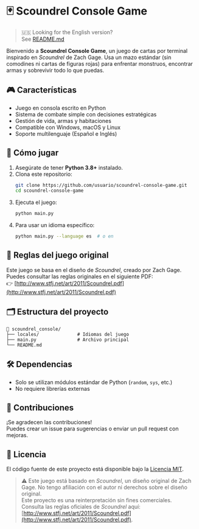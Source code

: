 # 🃏 Scoundrel Console Game

> 🇺🇸 Looking for the English version?  
> See [README.md](README.md)


Bienvenido a **Scoundrel Console Game**, un juego de cartas por terminal inspirado en *Scoundrel* de Zach Gage. Usa un mazo estándar (sin comodines ni cartas de figuras rojas) para enfrentar monstruos, encontrar armas y sobrevivir todo lo que puedas.

## 🎮 Características

- Juego en consola escrito en Python
- Sistema de combate simple con decisiones estratégicas
- Gestión de vida, armas y habitaciones
- Compatible con Windows, macOS y Linux
- Soporte multilenguaje (Español e Inglés)

## 🚀 Cómo jugar

1. Asegúrate de tener **Python 3.8+** instalado.
2. Clona este repositorio:
   ```bash
   git clone https://github.com/usuario/scoundrel-console-game.git
   cd scoundrel-console-game
   ```
3. Ejecuta el juego:
   ```bash
   python main.py
   ```
4. Para usar un idioma específico:
   ```bash
   python main.py --language es  # o en
   ```

## 📘 Reglas del juego original

Este juego se basa en el diseño de *Scoundrel*, creado por Zach Gage.  
Puedes consultar las reglas originales en el siguiente PDF:  
👉 [http://www.stfj.net/art/2011/Scoundrel.pdf](http://www.stfj.net/art/2011/Scoundrel.pdf)

## 🗂 Estructura del proyecto

```
📁 scoundrel_console/
├── locales/              # Idiomas del juego
├── main.py               # Archivo principal
└── README.md
```

## 🛠 Dependencias

- Solo se utilizan módulos estándar de Python (`random`, `sys`, etc.)
- No requiere librerías externas

## 🤝 Contribuciones

¡Se agradecen las contribuciones!  
Puedes crear un issue para sugerencias o enviar un pull request con mejoras.

## 📄 Licencia

El código fuente de este proyecto está disponible bajo la [Licencia MIT](LICENSE).

> ⚠️ Este juego está basado en *Scoundrel*, un diseño original de Zach Gage. No tengo afiliación con el autor ni derechos sobre el diseño original.  
> Este proyecto es una reinterpretación sin fines comerciales.  
> Consulta las reglas oficiales de *Scoundrel* aquí: [http://www.stfj.net/art/2011/Scoundrel.pdf](http://www.stfj.net/art/2011/Scoundrel.pdf).
